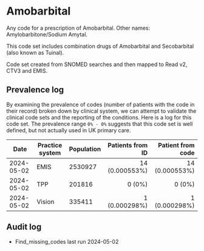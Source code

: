# Amobarbital

Any code for a prescription of Amobarbital. Other names: Amylobarbitone/Sodium Amytal.

This code set includes combination drugs of Amobarbital and Secobarbital (also known as Tuinal).

Code set created from SNOMED searches and then mapped to Read v2, CTV3 and EMIS.

## Prevalence log

By examining the prevalence of codes (number of patients with the code in their record) broken down by clinical system, we can attempt to validate the clinical code sets and the reporting of the conditions. Here is a log for this code set. The prevalence range `0% - 0%` suggests that this code set is well defined, but not actually used in UK primary care.

| Date       | Practice system | Population | Patients from ID | Patient from code |
| ---------- | --------------- | ---------- | ---------------: | ----------------: |
| 2024-05-02 | EMIS            | 2530927    |   14 (0.000553%) |    14 (0.000553%) |
| 2024-05-02 | TPP             | 201816     |           0 (0%) |            0 (0%) |
| 2024-05-02 | Vision          | 335411     |    1 (0.000298%) |     1 (0.000298%) |

## Audit log

- Find_missing_codes last run 2024-05-02

